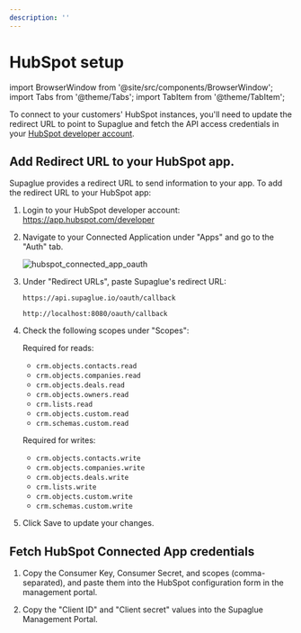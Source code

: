 ```yaml
---
description: ''
---
```


# HubSpot setup

import BrowserWindow from '@site/src/components/BrowserWindow';
import Tabs from '@theme/Tabs';
import TabItem from '@theme/TabItem';

To connect to your customers' HubSpot instances, you'll need to update the redirect URL to point to Supaglue and fetch the API access credentials in your [HubSpot developer account](https://developers.hubspot.com).

## Add Redirect URL to your HubSpot app.

Supaglue provides a redirect URL to send information to your app. To add the redirect URL to your HubSpot app:

1. Login to your HubSpot developer account: https://app.hubspot.com/developer
1. Navigate to your Connected Application under "Apps" and go to the "Auth" tab.

    <BrowserWindow url="app.hubspot.com/developer/12345678/application/123456">

    ![hubspot_connected_app_oauth](/img/hubspot_connected_app_oauth.png 'hubspot connected app oauth')

    </BrowserWindow>

1. Under "Redirect URLs", paste Supaglue's redirect URL:

    <Tabs>
    <TabItem value="supaglue-cloud" label="Supaglue Cloud" default>

    ```
    https://api.supaglue.io/oauth/callback
    ```

    </TabItem>
    <TabItem value="localhost" label="Localhost">

    ```
    http://localhost:8080/oauth/callback
    ```
    </TabItem>
    </Tabs>

1. Check the following scopes under "Scopes":

    Required for reads:

    - `crm.objects.contacts.read`
    - `crm.objects.companies.read`
    - `crm.objects.deals.read`
    - `crm.objects.owners.read`
    - `crm.lists.read`
    - `crm.objects.custom.read`
    - `crm.schemas.custom.read`

    Required for writes:

    - `crm.objects.contacts.write`
    - `crm.objects.companies.write`
    - `crm.objects.deals.write`
    - `crm.lists.write`
    - `crm.objects.custom.write`
    - `crm.schemas.custom.write`

1. Click Save to update your changes.

## Fetch HubSpot Connected App credentials

1. Copy the Consumer Key, Consumer Secret, and scopes (comma-separated), and paste them into the HubSpot configuration form in the management portal.

1. Copy the "Client ID" and "Client secret" values into the Supaglue Management Portal.
